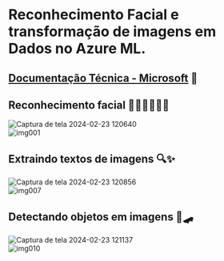 # Reconhecimento Facial e transformação de imagens em Dados no Azure ML. 

## [Documentação Técnica - Microsoft](http://aka.ms/ai900-face) 👾

## Reconhecimento facial 👨🏻‍🦲🕵🏻‍♀️
![Captura de tela 2024-02-23 120640](https://github.com/lyndark/MicrosoftAzureAI/assets/70786634/62110d42-a747-453c-89f5-eacb9ac06fdb)<br>
![img001](https://github.com/lyndark/MicrosoftAzureAI/assets/70786634/52e6e44e-5172-4bf9-add8-f38f6e9cc8e6) <br>

## Extraindo textos de imagens 🔍✨
![Captura de tela 2024-02-23 120856](https://github.com/lyndark/MicrosoftAzureAI/assets/70786634/67f12154-710a-459e-9f19-90de352be201)<br>
![img007](https://github.com/lyndark/MicrosoftAzureAI/assets/70786634/dbc96986-7cbb-4089-8dee-068be93bd54f)<br>

## Detectando objetos em imagens 📸🛹
![Captura de tela 2024-02-23 121137](https://github.com/lyndark/MicrosoftAzureAI/assets/70786634/527ae585-bf6b-4fa1-91ba-a88e35375fa2)<br>
![img010](https://github.com/lyndark/MicrosoftAzureAI/assets/70786634/2b471abd-ed49-4128-8a39-f24d2a813ca7)
